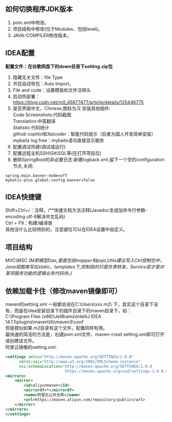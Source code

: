 
## 如何切换程序JDK版本
1. pom.xml中修改。
2. 项目结构中修改(位于Modules、包括level)。
3. JAVA-COMPILER修改版本。

## IDEA配置
**配置文件：在谷歌网盘下的down目录下setting.zip包**
1. 隐藏无关文件：file Type
2. 开启自动导包：Auto Import，
3. File and code：设置模板和文件注释头
4. 启动热部署：https://blog.csdn.net/m0_45877477/article/details/125446775
5. 是否界面中文，Chinese,图标为汉
   安装其他插件:  
      Code Screenshots:代码截图  
      Translation:中英翻译  
      Statistic:代码统计  
      github coplilot和Xaicoder：智能代码提示（后者为国人开发简单安装）
      mybaits log free：mybaits语句直接显示服务
6. 配置调试热键(调试或运行)
7. 配置远程主机SSH\Git\SQL等(在打开项目后)
8. 删除SpringBoot的非必要日志:新建logback.xml,留下一个空的configuration节点,关闭:
 ````
spring.main.banner-mode=off  
mybatis-plus.global-config.banner=false
 ````

## IDEA快捷键
Shift+Ctrl+/：注释，/**快速文档方法注释(Javadoc生成加命令行参数-encoding utf-8解决中文乱码)    
Ctrl + F9：构建/编译类  
其他没什么比较特别的，注意键位可以在IDEA设置中自定义。  

## 项目结构
MVC\MSC *(M即模型Dao,里面包括mapper和pojo,Utils建议写入Ctrl控制包中，Java视图类写在static、templates下,控制层的只是负责转发，Service层才是对某项服务功能的逻辑业务代码块。)*

## 依赖加载卡住（修改maven镜像即可）
maven的setting.xml 一般都会说在C:\Users\xxx\.m2\ 下，其实这个目录下没有，而是在idea安装目录下的插件目录下的maven目录下，如：  
C:\Program Files (x86)\JetBrains\IntelliJ IDEA 14.1.1\plugins\maven\lib\maven3\conf  
但是貌似如果.m2目录有这个文件，配置同样有用。  
最快速的简洁的方法是，右键pom.xml文件，maven-creat setting.xml即可打开或创建该文件。  
阿里云镜像的setting.xml:  
````xml
<settings xmlns="http://maven.apache.org/SETTINGS/1.0.0"
      xmlns:xsi="http://www.w3.org/2001/XMLSchema-instance"
      xsi:schemaLocation="http://maven.apache.org/SETTINGS/1.0.0
                          https://maven.apache.org/xsd/settings-1.0.0.xsd">
<mirrors>
    <mirror>
        <id>aliyunmaven</id>
        <mirrorOf>*</mirrorOf>
        <name>阿里云公共仓库</name>
        <url>https://maven.aliyun.com/repository/public</url>
    </mirror>
</mirrors>
</settings>
````
